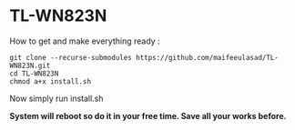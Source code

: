 # TL-WN823N

How to get and make everything ready : 
```
git clone --recurse-submodules https://github.com/maifeeulasad/TL-WN823N.git
cd TL-WN823N
chmod a+x install.sh
```
Now simply run install.sh

**System will reboot so do it in your free time. Save all your works before.**
